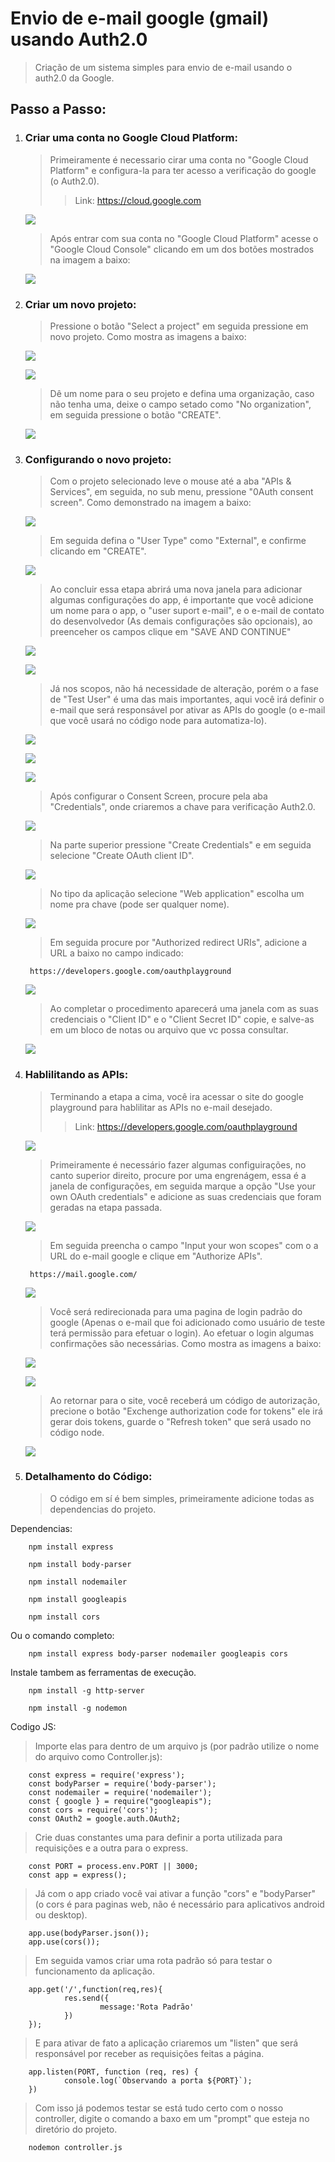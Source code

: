 # Envio de e-mail google (gmail) usando Auth2.0

> Criação de um sistema simples para envio de 
> e-mail usando o auth2.0 da Google.

## Passo a Passo:

1. ### Criar uma conta no Google Cloud Platform:

    > Primeiramente é necessario cirar uma conta no "Google Cloud Platform" e configura-la para ter acesso a verificação do google (o Auth2.0). 
    >> Link: https://cloud.google.com

    <img src="https://github.com/WindiestPick/send-gmail-auth2/blob/master/assets/img/GoogleCloudLogin1.png"></img>

    > Após entrar com sua conta no "Google Cloud Platform" acesse o "Google Cloud Console" clicando em um dos botões mostrados na imagem a baixo:

    <img src="https://github.com/WindiestPick/send-gmail-auth2/blob/master/assets/img/GoogleCloudConsole.png"></img>

2. ### Criar um novo projeto:
    
    > Pressione o botão "Select a project" em seguida pressione em novo projeto. Como mostra as imagens a baixo:

    <img src="https://github.com/WindiestPick/send-gmail-auth2/blob/master/assets/img/GoogleCloudProject1.png"></img>

    <img src="https://github.com/WindiestPick/send-gmail-auth2/blob/master/assets/img/GoogleCloudProject2.png"></img>

    > Dê um nome para o seu projeto e defina uma organização, caso não tenha uma, deixe o campo setado como "No organization", em seguida pressione o botão "CREATE".

    <img src="https://github.com/WindiestPick/send-gmail-auth2/blob/master/assets/img/GoogleCloudProject3.png"></img>

3. ### Configurando o novo projeto:

    > Com o projeto selecionado leve o mouse até a aba "APIs & Services", em seguida, no sub menu, pressione "0Auth consent screen". Como demonstrado na imagem a baixo:

    <img src="https://github.com/WindiestPick/send-gmail-auth2/blob/master/assets/img/GoogleCloudConfig1.png"></img>

    > Em seguida defina o "User Type" como "External", e confirme clicando em "CREATE".

    <img src="https://github.com/WindiestPick/send-gmail-auth2/blob/master/assets/img/GoogleCloudConfig2.png"></img>

    > Ao concluir essa etapa abrirá uma nova janela para adicionar algumas configurações do app, é importante que você adicione um nome para o app, o "user suport e-mail", e o e-mail de contato do desenvolvedor (As demais configurações são opcionais), ao preenceher os campos clique em "SAVE AND CONTINUE"

    <img src="https://github.com/WindiestPick/send-gmail-auth2/blob/master/assets/img/GoogleCloudConfig3.png"></img>

    <img src="https://github.com/WindiestPick/send-gmail-auth2/blob/master/assets/img/GoogleCloudConfig4.png"></img>

    > Já nos scopos, não há necessidade de alteração, porém o a fase de "Test User" é uma das mais importantes, aqui você irá definir o e-mail que será responsável por ativar as APIs do google (o e-mail que você usará no código node para automatiza-lo).

    <img src="https://github.com/WindiestPick/send-gmail-auth2/blob/master/assets/img/GoogleCloudConfig5.png"></img>

    <img src="https://github.com/WindiestPick/send-gmail-auth2/blob/master/assets/img/GoogleCloudConfig6.png"></img>

    <img src="https://github.com/WindiestPick/send-gmail-auth2/blob/master/assets/img/GoogleCloudConfig7.png"></img>

    > Após configurar o Consent Screen, procure pela aba "Credentials", onde criaremos a chave para verificação Auth2.0.
    
    <img src="https://github.com/WindiestPick/send-gmail-auth2/blob/master/assets/img/GoogleCloudConfig8.png"></img>
    
    > Na parte superior pressione "Create Credentials" e em seguida selecione "Create OAuth client ID".

    <img src="https://github.com/WindiestPick/send-gmail-auth2/blob/master/assets/img/GoogleCloudConfig9.png"></img>

    > No tipo da aplicação selecione "Web application" escolha um nome pra chave (pode ser qualquer nome).

    <img src="https://github.com/WindiestPick/send-gmail-auth2/blob/master/assets/img/GoogleCloudConfig10.png"></img>
    
    > Em seguida procure por "Authorized redirect URIs", adicione a URL a baixo no campo indicado:

        https://developers.google.com/oauthplayground

    <img src="https://github.com/WindiestPick/send-gmail-auth2/blob/master/assets/img/GoogleCloudConfig11.png"></img>

    > Ao completar o procedimento aparecerá uma janela com as suas credenciais o "Client ID" e o "Client Secret ID" copie, e salve-as em um bloco de notas ou arquivo que vc possa consultar.

    <img src="https://github.com/WindiestPick/send-gmail-auth2/blob/master/assets/img/GoogleCloudConfig12.png"></img>

4. ### Hablilitando as APIs:

    > Terminando a etapa a cima, você ira acessar o site do google playground para hablilitar as APIs no e-mail desejado.
    >> Link:  https://developers.google.com/oauthplayground

    <img src="https://github.com/WindiestPick/send-gmail-auth2/blob/master/assets/img/GoogleDevelopers1.png"></img>

    > Primeiramente é necessário fazer algumas configuirações, no canto superior direito, procure por uma engrenágem, essa é a janela de configurações, em seguida marque a opção "Use your own OAuth credentials" e adicione as suas credenciais que foram geradas na etapa passada.

    <img src="https://github.com/WindiestPick/send-gmail-auth2/blob/master/assets/img/GoogleDevelopers2.png"></img>

    > Em seguida preencha o campo "Input your won scopes" com o a URL do e-mail google e clique em "Authorize APIs".
                
        https://mail.google.com/

    <img src="https://github.com/WindiestPick/send-gmail-auth2/blob/master/assets/img/GoogleDevelopers3.png"></img>

    > Você será redirecionada para uma pagina de login padrão do google (Apenas o e-mail que foi adicionado como usuário de teste terá permissão para efetuar o login). Ao efetuar o login algumas confirmações são necessárias. Como mostra as imagens a baixo: 

    <img src="https://github.com/WindiestPick/send-gmail-auth2/blob/master/assets/img/GoogleDevelopers4.png"></img>

    <img src="https://github.com/WindiestPick/send-gmail-auth2/blob/master/assets/img/GoogleDevelopers5.png"></img>

    > Ao retornar para o site, você receberá um código de autorização, precione o botão "Exchenge authorization code for tokens" ele irá gerar dois tokens, guarde o "Refresh token" que será usado no código node.

    <img src="https://github.com/WindiestPick/send-gmail-auth2/blob/master/assets/img/GoogleDevelopers6.png"></img>

5. ### Detalhamento do Código:
    
    > O código em sí é bem simples, primeiramente adicione todas as dependencias do projeto.

Dependencias:

        npm install express
>
        npm install body-parser
>
        npm install nodemailer
>
        npm install googleapis
>
        npm install cors

Ou o comando completo:

        npm install express body-parser nodemailer googleapis cors


Instale tambem as ferramentas de execução.

>
        npm install -g http-server
>
        npm install -g nodemon


Codigo JS:

>Importe elas para dentro de um arquivo js (por padrão utilize o nome do arquivo como Controller.js):

        const express = require('express');
        const bodyParser = require('body-parser');
        const nodemailer = require('nodemailer');
        const { google } = require("googleapis");
        const cors = require('cors');
        const OAuth2 = google.auth.OAuth2;

> Crie duas constantes uma para definir a porta utilizada para requisições e a outra para o express.

        const PORT = process.env.PORT || 3000;
        const app = express();

> Já com o app criado você vai ativar a função "cors" e "bodyParser" (o cors é para paginas web, não é necessário para aplicativos android ou desktop).

        app.use(bodyParser.json());
        app.use(cors());


> Em seguida vamos criar uma rota padrão só para testar o funcionamento da aplicação.

        app.get('/',function(req,res){
                res.send({
                        message:'Rota Padrão'
                })
        });

> E para ativar de fato a aplicação criaremos um "listen" que será responsável por receber as requisições feitas a página.

        app.listen(PORT, function (req, res) {
                console.log(`Observando a porta ${PORT}`);
        })

> Com isso já podemos testar se está tudo certo com o nosso controller, digite o comando a baxo em um "prompt" que esteja no diretório do projeto.
        
        nodemon controller.js

